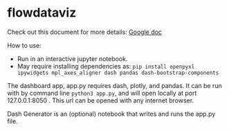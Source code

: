 # flowdataviz


Check out this document for more details: [Google doc](https://docs.google.com/document/d/1l-gVwYZWv5JqQe_aZ50hXfL84tIgdjkhtddLv-gZDsg/edit?usp=sharing)


How to use:

* Run in an interactive jupyter notebook.
* May require installing dependencies as: `pip install openpyxl ipywidgets mpl_axes_aligner dash pandas dash-bootstrap-components`

The dashboard app, app.py requires dash, plotly, and pandas. 
It can be run with by command line `python3 app.py`, and will open locally at port 127.0.0.1:8050 .
This url can be opened with any internet browser.

Dash Generator is an (optional) notebook that writes and runs the app.py file.  
